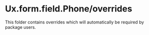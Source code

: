# Ux.form.field.Phone/overrides

This folder contains overrides which will automatically be required by package users.
